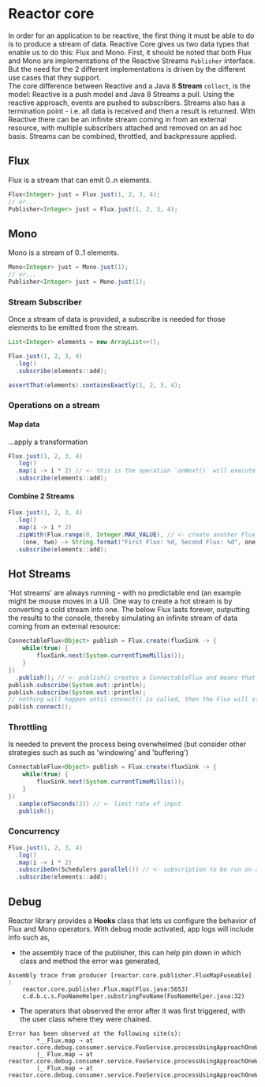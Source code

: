 # Reactor core
In order for an application to be reactive, the first thing it must be able to do is to produce a stream of data.  Reactive Core gives us two data types that enable us to do this: Flux and Mono.  First, it should be noted that both Flux and Mono are implementations of the Reactive Streams `Publisher` interface.  But the need for the 2 different implementations is driven by the different use cases that they support.  
The core difference between Reactive and a Java 8 __Stream__ `collect`, is the model: Reactive is a push model and Java 8 Streams a pull. Using the reactive approach, events are pushed to subscribers.  Streams also has a termination point - i.e. all data is received and then a result is returned.  With Reactive there can be an infinite stream coming in from an external resource, with multiple subscribers attached and removed on an ad hoc basis. Streams can be combined, throttled, and backpressure applied.
## Flux
Flux is a stream that can emit 0..n elements.
```Java
Flux<Integer> just = Flux.just(1, 2, 3, 4);
// or...
Publisher<Integer> just = Flux.just(1, 2, 3, 4);
```
## Mono
Mono is a stream of 0..1 elements.
```Java
Mono<Integer> just = Mono.just(1);
// or...
Publisher<Integer> just = Mono.just(1);
```
### Stream Subscriber
Once a stream of data is provided, a subscribe is needed for those elements to be emitted from the stream.
```Java
List<Integer> elements = new ArrayList<>();

Flux.just(1, 2, 3, 4)
  .log()
  .subscribe(elements::add);

assertThat(elements).containsExactly(1, 2, 3, 4);
```
### Operations on a stream
#### Map data  
...apply a transformation
```Java
Flux.just(1, 2, 3, 4)
  .log()
  .map(i -> i * 2) // <- this is the operation `onNext()` will execute
  .subscribe(elements::add);
```
#### Combine 2 Streams
```Java
Flux.just(1, 2, 3, 4)
  .log()
  .map(i -> i * 2)
  .zipWith(Flux.range(0, Integer.MAX_VALUE), // <- create another Flux that keeps incrementing by one and streaming it together with our original on
    (one, two) -> String.format("First Flux: %d, Second Flux: %d", one, two))
  .subscribe(elements::add);
```  

## Hot Streams
'Hot streams' are always running - with no predictable end (an example might be mouse moves in a UI).  One way to create a hot stream is by converting a cold stream into one. The below Flux lasts forever, outputting the results to the console, thereby simulating an infinite stream of data coming from an external resource:
```Java
ConnectableFlux<Object> publish = Flux.create(fluxSink -> {
    while(true) {
        fluxSink.next(System.currentTimeMillis());
    }
})
  .publish(); // <- publish() creates a ConnectableFlux and means that calling subscribe() won't cause it to start emitting, allowing us to add multiple subscriptions.
publish.subscribe(System.out::println);        
publish.subscribe(System.out::println);
// nothing will happen until connect() is called, then the Flux will start emitting:
publish.connect();
```
### Throttling
Is needed to prevent the process being overwhelmed (but consider other strategies such as such as 'windowing' and 'buffering')
```Java
ConnectableFlux<Object> publish = Flux.create(fluxSink -> {
    while(true) {
        fluxSink.next(System.currentTimeMillis());
    }
})
  .sample(ofSeconds(2)) // <- limit rate of input
  .publish();
```
### Concurrency
```Java
Flux.just(1, 2, 3, 4)
  .log()
  .map(i -> i * 2)
  .subscribeOn(Schedulers.parallel()) // <- subscription to be run on a different thread
  .subscribe(elements::add);
```
## Debug
Reactor library provides a **Hooks** class that lets us configure the behavior of Flux and Mono operators. With debug mode activated, app logs will include info such as,
* the assembly trace of the publisher, this can help pin down in which class and method the error was generated,
```
Assembly trace from producer [reactor.core.publisher.FluxMapFuseable] :
    reactor.core.publisher.Flux.map(Flux.java:5653)
    c.d.b.c.s.FooNameHelper.substringFooName(FooNameHelper.java:32)
```
* The operators that observed the error after it was first triggered, with the user class where they were chained.
```
Error has been observed at the following site(s):
        *__Flux.map ⇢ at reactor.core.debug.consumer.service.FooService.processUsingApproachOneWithErrorHandling(FooService.java:42)
        |_ Flux.map ⇢ at reactor.core.debug.consumer.service.FooService.processUsingApproachOneWithErrorHandling(FooService.java:43)
        |_ Flux.map ⇢ at reactor.core.debug.consumer.service.FooService.processUsingApproachOneWithErrorHandling(FooService.java:44)
```   
